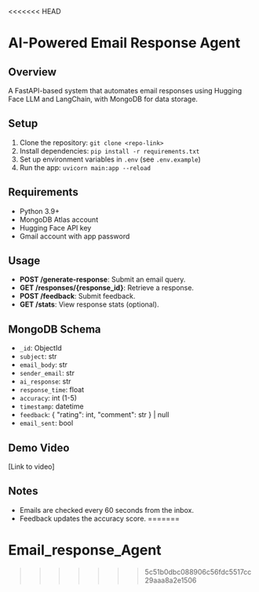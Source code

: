 <<<<<<< HEAD
# AI-Powered Email Response Agent

## Overview
A FastAPI-based system that automates email responses using Hugging Face LLM and LangChain, with MongoDB for data storage.

## Setup
1. Clone the repository: `git clone <repo-link>`
2. Install dependencies: `pip install -r requirements.txt`
3. Set up environment variables in `.env` (see `.env.example`)
4. Run the app: `uvicorn main:app --reload`

## Requirements
- Python 3.9+
- MongoDB Atlas account
- Hugging Face API key
- Gmail account with app password

## Usage
- **POST /generate-response**: Submit an email query.
- **GET /responses/{response_id}**: Retrieve a response.
- **POST /feedback**: Submit feedback.
- **GET /stats**: View response stats (optional).

## MongoDB Schema
- `_id`: ObjectId
- `subject`: str
- `email_body`: str
- `sender_email`: str
- `ai_response`: str
- `response_time`: float
- `accuracy`: int (1-5)
- `timestamp`: datetime
- `feedback`: { "rating": int, "comment": str } | null
- `email_sent`: bool

## Demo Video
[Link to video]

## Notes
- Emails are checked every 60 seconds from the inbox.
- Feedback updates the accuracy score.
=======
# Email_response_Agent
>>>>>>> 5c51b0dbc088906c56fdc5517cc29aaa8a2e1506
